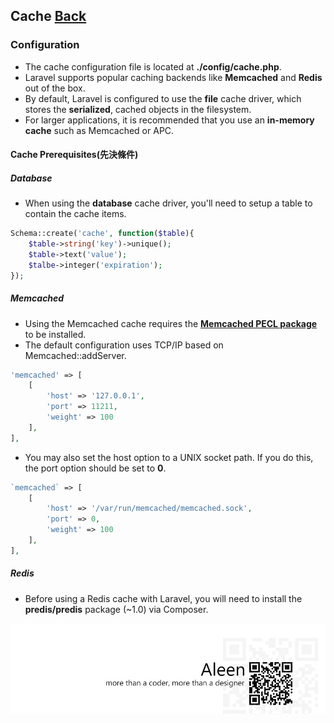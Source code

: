 ## Cache [Back](./../laravel.md)

### Configuration

- The cache configuration file is located at **./config/cache.php**.
- Laravel supports popular caching backends like **Memcached** and **Redis** out of the box.
- By default, Laravel is configured to use the **file** cache driver, which stores the **serialized**, cached objects in the filesystem.
- For larger applications, it is recommended that you use an **in-memory cache** such as Memcached or APC.

#### Cache Prerequisites(先決條件)

##### Database

- When using the **database** cache driver, you'll need to setup a table to contain the cache items.

```php
Schema::create('cache', function($table){
	$table->string('key')->unique();
	$table->text('value');
	$talbe->integer('expiration');
});
```

##### Memcached

- Using the Memcached cache requires the [**Memcached PECL package**](http://pecl.php.net/package/memcached) to be installed.
- The default configuration uses TCP/IP based on Memcached::addServer.

```php
'memcached' => [
    [
        'host' => '127.0.0.1',
        'port' => 11211,
        'weight' => 100
    ],
],
```

- You may also set the host option to a UNIX socket path. If you do this, the port option should be set to **0**.

```php
`memcached` => [
	[
		'host' => '/var/run/memcached/memcached.sock',
		'port' => 0,
		'weight' => 100
	],
],
```

##### Redis

- Before using a Redis cache with Laravel, you will need to install the **predis/predis** package (~1.0) via Composer.

<a href="http://aleen42.github.io/" target="_blank" ><img src="./../../../../pic/tail.gif"></a>